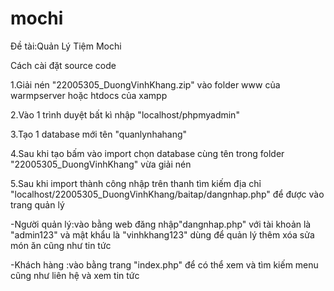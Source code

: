 # mochi
Đề tài:Quản Lý Tiệm Mochi

Cách cài đặt source  code

1.Giải nén "22005305_DuongVinhKhang.zip" vào folder www của warmpserver hoặc htdocs của xampp

2.Vào 1 trình duyệt bất kì nhập "localhost/phpmyadmin"

3.Tạo 1 database mới tên "quanlynhahang"

4.Sau khi tạo bấm vào import chọn database cùng tên trong folder "22005305_DuongVinhKhang" vừa giải nén

5.Sau khi import thành công nhập trên thanh tìm kiếm địa chỉ "localhost/22005305_DuongVinhKhang/baitap/dangnhap.php" để được vào trang quản lý

-Người quản lý:vào bằng web đăng nhập"dangnhap.php" với tài khoản là "admin123" và mật khẩu là "vinhkhang123" dùng để quản lý thêm xóa sửa món ăn cũng như tin tức

-Khách hàng :vào bằng trang "index.php" để có thể xem và tìm kiếm menu cũng như liên hệ và xem tin tức
